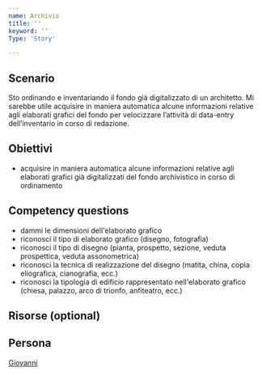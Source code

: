 ```yaml
---
name: Archivio
title: ''
keyword: ''
Type: 'Story'

---
```


## Scenario
Sto ordinando e inventariando il fondo già digitalizzato di un architetto. Mi sarebbe utile acquisire in maniera automatica alcune informazioni relative agli elaborati grafici del fondo per velocizzare l’attività di data-entry dell’inventario in corso di redazione.

## Obiettivi
- acquisire in maniera automatica alcune informazioni relative agli elaborati grafici già digitalizzati del fondo archivistico in corso di ordinamento

## Competency questions
- dammi le dimensioni dell'elaborato grafico
- riconosci il tipo di elaborato grafico (disegno, fotografia)
- riconosci il tipo di disegno (pianta, prospetto, sezione, veduta prospettica, veduta assonometrica)
- riconosci la tecnica di realizzazione del disegno (matita, china, copia eliografica, cianografia, ecc.)
- riconosci la tipologia di edificio rappresentato nell'elaborato grafico (chiesa, palazzo, arco di trionfo, anfiteatro, ecc.)



## Risorse (optional)

## Persona
[Giovanni](https://github.com/read-project/stories/blob/main/Persona/Giovanni.md) 

